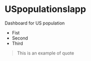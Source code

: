 # USpopulationslapp
Dashboard for US population
- Fist
- Second
- Third

> This is an example of quote

